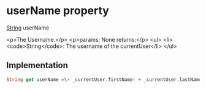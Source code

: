 


# userName property









[String](https:api.flutter.dev/flutter/dart-core/String-class.html) userName
  




\<p\>The Username.\</p\>
\<p\>params:
None
returns:\</p\>
\<ul\>
\<li\>\<code\>String\</code\>: The username of the currentUser\</li\>
\</ul\>



## Implementation

```dart
String get userName =\> _currentUser.firstName! + _currentUser.lastName!;
```








